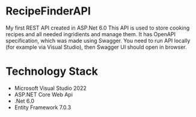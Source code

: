 # RecipeFinderAPI
My first REST API created in ASP.Net 6.0 
This API is used to store cooking recipes and all needed ingridients and manage them.
It has OpenAPI specification, which was made using Swagger. 
You need to run API locally (for example via Visual Studio), then Swagger UI should open in browser.

<h1>Technology Stack</h1>
<ul>
<li>Microsoft Visual Studio 2022</li>
<li>ASP.NET Core Web Api</li>
<li>.Net 6.0</li>
<li>Entity Framework 7.0.3</li>
</ul>


